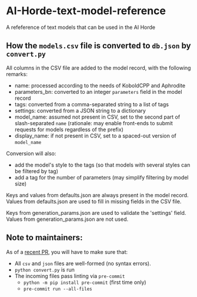 # AI-Horde-text-model-reference
A refeference of text models that can be used in the AI Horde

## How the `models.csv` file is converted to `db.json` by `convert.py`

All columns in the CSV file are added to the model record, with the following remarks:

- name: processed according to the needs of KoboldCPP and Aphrodite
- parameters_bn: converted to an integer `parameters` field in the model record
- tags: converted from a comma-separated string to a list of tags
- settings: converted from a JSON string to a dictionary
- model_name: assumed not present in CSV, set to the second part of slash-separated `name`
  (rationale: may enable front-ends to submit requests for models regardless of the prefix)
- display_name: if not present in CSV, set to a spaced-out version of `model_name`

Conversion will also:

- add the model's style to the tags (so that models with several styles can be filtered by tag)
- add a tag for the number of parameters (may simplify filtering by model size)

Keys and values from defaults.json are always present in the model record.
Values from defaults.json are used to fill in missing fields in the CSV file.

Keys from generation_params.json are used to validate the 'settings' field.
Values from generation_params.json are not used.

## Note to maintainers:

As of a [recent PR](https://github.com/Haidra-Org/AI-Horde-text-model-reference/pull/16), you will have to make sure that:

- All `csv` and `json` files are well-formed (no syntax errors).
- `python convert.py` is run
- The incoming files pass linting via `pre-commit`
  - `python -m pip install pre-commit` (first time only)
  - `pre-commit run --all-files`
